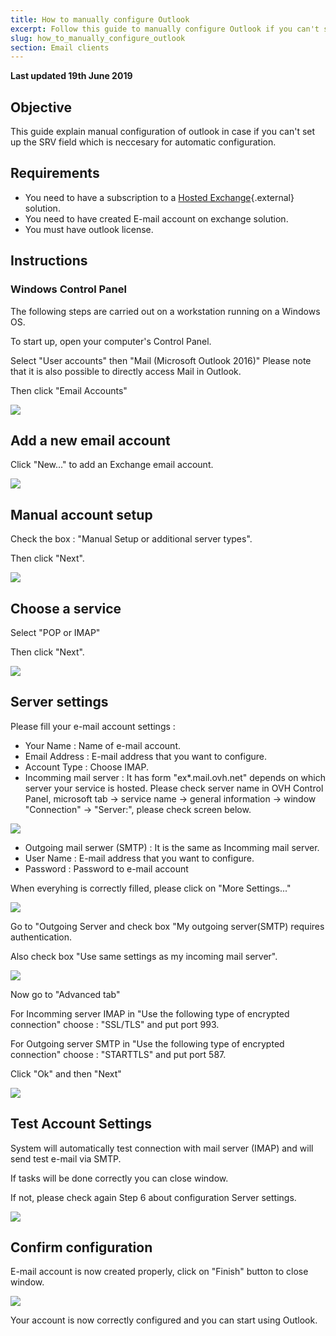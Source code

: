 ```yaml
---
title: How to manually configure Outlook
excerpt: Follow this guide to manually configure Outlook if you can't set up the SRV field needed to automatically configure Outlook.
slug: how_to_manually_configure_outlook
section: Email clients
---
```



**Last updated 19th June 2019**

## Objective

This guide explain manual configuration of outlook in case if you can't set up the SRV field which is neccesary for automatic configuration.

## Requirements

- You need to have a subscription to a [Hosted Exchange](https://www.ovhcloud.com/en-gb/emails/hosted-exchange/){.external} solution.
- You need to have created E-mail account on exchange solution.
- You must have outlook license.

## Instructions

### Windows Control Panel

The following steps are carried out on a workstation running on a Windows OS.

To start up, open your computer's Control Panel.

Select "User accounts" then "Mail (Microsoft Outlook 2016)" Please note that it is also possible to directly access Mail in Outlook.

Then click "Email Accounts"

![](images/SS_1.png)


## Add a new email account

Click "New..." to add an Exchange email account.

![](images/SS_2.png)


## Manual account setup

Check the box : "Manual Setup or additional server types".

Then click "Next".

![](images/SS_3.png)


## Choose a service

Select "POP or IMAP"

Then click "Next".

![](images/SS_4.png)


## Server settings

Please fill your e-mail account settings : 

- Your Name : Name of e-mail account.
- Email Address : E-mail address that you want to configure.
- Account Type : Choose IMAP.
- Incomming mail server : It has form "ex*.mail.ovh.net" depends on which server your service is hosted. Please check server name in OVH Control Panel, microsoft tab -> service name -> general information -> window "Connection" -> "Server:", please check screen below.

![](images/SS_10.png)

- Outgoing mail serwer (SMTP) : It is the same as Incomming mail server.
- User Name : E-mail address that you want to configure.
- Password : Password to e-mail account

When everyhing is correctly filled, please click on "More Settings..."

![](images/SS_5.png)

Go to "Outgoing Server and check box "My outgoing server(SMTP) requires authentication.

Also check box "Use same settings as my incoming mail server".

![](images/SS_6.png)

Now go to "Advanced tab" 

For Incomming server IMAP in "Use the following type of encrypted connection" choose : "SSL/TLS" and put port 993.

For Outgoing server SMTP in "Use the following type of encrypted connection" choose : "STARTTLS" and put port 587.

Click "Ok" and then "Next"

![](images/SS_7.png)

## Test Account Settings

System will automatically test connection with mail server (IMAP) and will send test e-mail via SMTP.

If tasks will be done correctly you can close window.

If not, please check again Step 6 about configuration Server settings.

![](images/SS_8.png)


## Confirm configuration

E-mail account is now created properly, click on "Finish" button to close window.

![](images/SS_9.png)

Your account is now correctly configured and you can start using Outlook.


